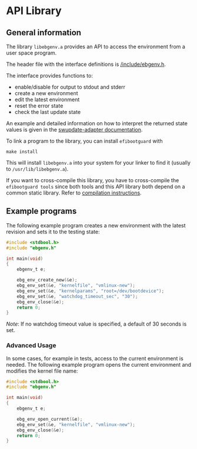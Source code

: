 # API Library #

## General information ##

The library `libebgenv.a` provides an API to access the environment from a
user space program.

The header file with the interface definitions is
[/include/ebgenv.h](../include/ebgenv.h).

The interface provides functions to:
* enable/disable for output to stdout and stderr
* create a new environment
* edit the latest environment
* reset the error state
* check the last update state

An example and detailed information on how to interpret the returned state values
is given in the [swupdate-adapter documentation](../swupdate-adapter/swupdate.md).

To link a program to the library, you can install `efibootguard` with

```
make install
```

This will install `libebgenv.a` into your system for your linker to find it (usually
to `/usr/lib/libebgenv.a`).

If you want to cross-compile this library, you have to cross-compile the
`efibootguard tools` since both tools and this API library both depend on a
common static library. Refer to [compilation instructions](COMPILE.md).

## Example programs ##

The following example program creates a new environment with the latest revision
and sets it to the testing state:

```c
#include <stdbool.h>
#include "ebgenv.h"

int main(void)
{
    ebgenv_t e;

    ebg_env_create_new(&e);
    ebg_env_set(&e, "kernelfile", "vmlinux-new");
    ebg_env_set(&e, "kernelparams", "root=/dev/bootdevice");
    ebg_env_set(&e, "watchdog_timeout_sec", "30");
    ebg_env_close(&e);
    return 0;
}
```

*Note*: If no watchdog timeout value is specified, a default of 30 seconds is
set.

### Advanced Usage ###

In some cases, for example in tests, access to the current environment is
needed. The following example program opens the current environment and
modifies the kernel file name:

```c
#include <stdbool.h>
#include "ebgenv.h"

int main(void)
{
    ebgenv_t e;

    ebg_env_open_current(&e);
    ebg_env_set(&e, "kernelfile", "vmlinux-new");
    ebg_env_close(&e);
    return 0;
}
```
